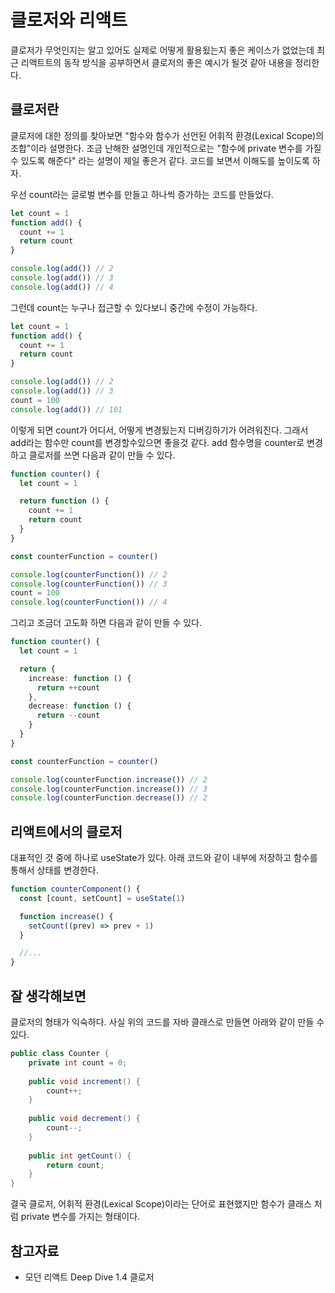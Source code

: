 # 클로저와 리액트

클로저가 무엇인지는 알고 있어도 실제로 어떻게 활용됬는지 좋은 케이스가 없었는데 최근 리액트트의 동작 방식을 공부하면서 클로저의 좋은 예시가 될것 같아 내용을 정리한다.

## 클로저란

클로저에 대한 정의를 찾아보면 "함수와 함수가 선언된 어휘적 환경(Lexical Scope)의 조합"이라 설명한다. 조금 난해한 설명인데 개인적으로는 "함수에 private 변수를 가질 수 있도록 해준다" 라는 설명이 제일 좋은거 같다. 코드를 보면서 이해도를 높이도록 하자.

우선 count라는 글로벌 변수를 만들고 하나씩 증가하는 코드를 만들었다.

```typescript
let count = 1
function add() {
  count += 1
  return count
}

console.log(add()) // 2
console.log(add()) // 3
console.log(add()) // 4
```

그런데 count는 누구나 접근할 수 있다보니 중간에 수정이 가능하다.

```typescript
let count = 1
function add() {
  count += 1
  return count
}

console.log(add()) // 2
console.log(add()) // 3
count = 100
console.log(add()) // 101
```

이렇게 되면 count가 어디서, 어떻게 변경됬는지 디버깅하기가 어려워진다. 그래서 add라는 함수만 count를 변경할수있으면 좋을것 같다. add 함수명을 counter로 변경하고 클로저를 쓰면 다음과 같이 만들 수 있다.

```typescript
function counter() {
  let count = 1

  return function () {
    count += 1
    return count
  }
}

const counterFunction = counter()

console.log(counterFunction()) // 2
console.log(counterFunction()) // 3
count = 100
console.log(counterFunction()) // 4
```

그리고 조금더 고도화 하면 다음과 같이 만들 수 있다.

```typescript
function counter() {
  let count = 1

  return {
    increase: function () { 
      return ++count
    },
    decrease: function () {
      return --count
    }
  }
}

const counterFunction = counter()

console.log(counterFunction.increase()) // 2
console.log(counterFunction.increase()) // 3
console.log(counterFunction.decrease()) // 2
```

## 리액트에서의 클로저

대표적인 것 중에 하나로 useState가 있다. 아래 코드와 같이 내부에 저장하고 함수를 통해서 상태를 변경한다.

```typescript
function counterComponent() {
  const [count, setCount] = useState(1)

  function increase() {
    setCount((prev) => prev + 1)
  }

  //...
}
```

## 잘 생각해보면

클로저의 형태가 익숙하다. 사실 위의 코드를 자바 클래스로 만들면 아래와 같이 만들 수 있다.

```java
public class Counter {
    private int count = 0;
    
    public void increment() {
        count++;
    }
    
    public void decrement() {
        count--;
    }
    
    public int getCount() {
        return count;
    }
}
```

결국 클로저, 어휘적 환경(Lexical Scope)이라는 단어로 표현했지만 함수가 클래스 처럼 private 변수를 가지는 형태이다.

## 참고자료

* 모던 리액트 Deep Dive 1.4 클로저
